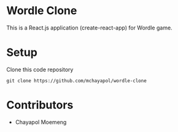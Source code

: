# Wordle Clone
This is a React.js application (create-react-app) for Wordle game.

# Setup
Clone this code repository
```
git clone https://github.com/mchayapol/wordle-clone
```

# Contributors
* Chayapol Moemeng